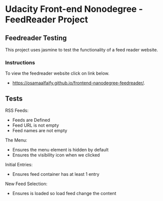 # Udacity Front-end Nonodegree - FeedReader Project 
## Feedreader Testing

This project uses jasmine to test the functionality of a feed reader website. 

### Instructions
To view the feedreader website click on link below.
* https://osamaalfaify.github.io/frontend-nanodegree-feedreader/.

## Tests
RSS Feeds:
- Feeds are Defined
- Feed URL is not empty
- Feed names are not empty

The Menu:
- Ensures the menu element is hidden by default
- Ensures the visibility icon when we clicked

Initial Entries:
- Ensures feed container has at least 1 entry

New Feed Selection:
- Ensures is loaded so load feed change the content

